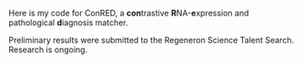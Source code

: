 Here is my code for ConRED, a **con**trastive **R**NA-**e**xpression and pathological **d**iagnosis matcher.

Preliminary results were submitted to the Regeneron Science Talent Search.
Research is ongoing.
